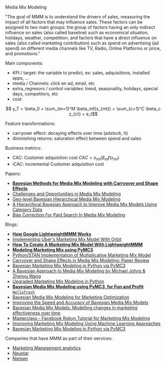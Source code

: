 Media Mix Modeling

"The goal of MMM is to understand the drivers of sales, measuring the impact of all factors that may influence sales. These factors can be assigned to two main groups: the group of factors having an only indirect influence on sales (also called baseline) such as economical situation, holidays, weather, competition, and factors that have a direct influence on sales (also called marketing contribution) such as spend on advertising (ad spend) on different media channels like TV, Radio, Online Platforms or price, and promotions."

Main components:
* KPI / target: the variable to predict, ex: sales, adquisitions, installed apps, ...
* media / Channels: click en ad, email, etc
* extra_regresors / control variables: trend, seasonality, holidays, special days, competitors, etc
* cost: 

$$ y_T = \beta_0 + \sum_{m=1}^M \beta_mf(x_{mt}) + \sum_{c=1}^C \beta_c z_{ct} + e_t$$

Feature transformations:
* carryover effect: decaying effects over time (adstock, h)
* diminishing returns: saturation effect between spend and sales

Business metrics:
* CAC: Customer adquisition cost $CAC = x_{mt}/\beta_m f(x_{mt})$
* iCAC: incremental Customer adquisition cost


Papers:
* [**Bayesian Methods for Media Mix Modeling with Carryover and Shape Effects**](https://research.google/pubs/pub46001/)
* [ Challenges and Opportunities in Media Mix Modeling ](https://research.google/pubs/pub45998/)
* [ Geo-level Bayesian Hierarchical Media Mix Modeling ](https://research.google/pubs/pub46000/)
* [ A Hierarchical Bayesian Approach to Improve Media Mix Models Using Category Data ](https://research.google/pubs/pub45999/)
* [ Bias Correction For Paid Search In Media Mix Modeling ](https://research.google/pubs/pub46861/)

Blogs:
* [**How Google LightweightMMM Works**](https://getrecast.com/google-lightweightmmm/)
* [Implementing Uber's Marketing Mix Model With Orbit](https://forecastegy.com/posts/implementing-uber-marketing-mix-model-with-orbit/)
* [**How To Create A Marketing Mix Model With LightweightMMM**](https://forecastegy.com/posts/how-to-create-a-marketing-mix-model-with-lightweightmmm)
* [**Modeling Marketing Mix using PyMC3**](https://towardsdatascience.com/modeling-marketing-mix-using-pymc3-ba18dd9e6e68)
* [Python/STAN Implementation of Multiplicative Marketing Mix Model](https://towardsdatascience.com/python-stan-implementation-of-multiplicative-marketing-mix-model-with-deep-dive-into-adstock-a7320865b334)
* [Carryover and Shape Effects in Media Mix Modeling: Paper Review](https://towardsdatascience.com/carryover-and-shape-effects-in-media-mix-modeling-paper-review-fd699b509e2d)
* [Bayesian Marketing Mix Modeling in Python via PyMC3](https://towardsdatascience.com/bayesian-marketing-mix-modeling-in-python-via-pymc3-7b2071f6001a)
* [A Bayesian Approach to Media Mix Modeling by Michael Johns & Zhenyu Wang](https://discourse.pymc.io/t/a-bayesian-approach-to-media-mix-modeling-by-michael-johns-zhenyu-wang/6024)
* [Upgraded Marketing Mix Modeling in Python](https://towardsdatascience.com/an-upgraded-marketing-mix-modeling-in-python-5ebb3bddc1b6)
* [**Bayesian Media Mix Modeling using PyMC3, for Fun and Profit** `Hellofresh`](https://engineering.hellofresh.com/bayesian-media-mix-modeling-using-pymc3-for-fun-and-profit-2bd4667504e6)
* [Bayesian Media Mix Modeling for Marketing Optimization](https://www.pymc-labs.io/blog-posts/bayesian-media-mix-modeling-for-marketing-optimization/)
* [Improving the Speed and Accuracy of Bayesian Media Mix Models](https://www.pymc-labs.io/blog-posts/reducing-customer-acquisition-costs-how-we-helped-optimizing-hellofreshs-marketing-budget/)
* [Bayesian Media Mix Models: Modelling changes in marketing effectiveness over time](https://www.pymc-labs.io/blog-posts/modelling-changes-marketing-effectiveness-over-time/)
* [Masterclass - Facebook Robyn Tutorial for Marketing Mix Modeling](https://www.youtube.com/playlist?list=PLdaWFt7A-Gf0iyEHwRTuneNN9wKQmJ-QB)
* [Improving Marketing Mix Modeling Using Machine Learning Approaches](https://towardsdatascience.com/improving-marketing-mix-modeling-using-machine-learning-approaches-25ea4cd6994b)
* [Bayesian Marketing Mix Modeling in Python via PyMC3](https://towardsdatascience.com/bayesian-marketing-mix-modeling-in-python-via-pymc3-7b2071f6001a)


Companies that have MMM as part of their services:
* [Marketing Management analytics](https://mma.com/)
* [Neustar](https://www.home.neustar/)
* [Nielsen](https://www.nielsen.com/)
